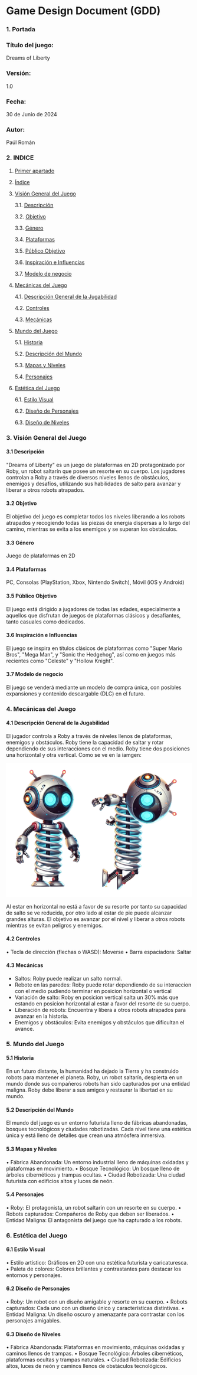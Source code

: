 # Game Design Document (GDD)

### 1. Portada

### Título del juego:
Dreams of Liberty

### Versión: 
1.0

### Fecha: 
30 de Junio de 2024

### Autor: 
Paúl Román

<div id='id2' />

### 2. INDICE

1. [Primer apartado](#id1)

2. [Índice](#id2)

3. [Visión General del Juego](#id3)

   3.1. [Descripción](#id31)

   3.2. [Objetivo](#id32)

   3.3. [Género](#id33)

   3.4. [Plataformas](#id34)

   3.5. [Público Objetivo](#id35)

   3.6. [Inspiración e Influencias](#id36)

   3.7. [Modelo de negocio](#id37)

4. [Mecánicas del Juego](#id4)

   4.1. [Descripción General de la Jugabilidad](#id41)

   4.2. [Controles](#id42)

   4.3. [Mecánicas](#id43)

5. [Mundo del Juego](#id5)

   5.1. [Historia](#id51)

   5.2. [Descripción del Mundo](#id52)

   5.3. [Mapas y Niveles](#id53)

   5.4. [Personajes](#id54)

6. [Estética del Juego](#id6)

   6.1. [Estilo Visual](#id61)

   6.2. [Diseño de Personajes](#id62)

   6.3. [Diseño de Niveles](#id63)

<div id='id3' />

### 3. Visión General del Juego

<div id='id31' />

#### 3.1 Descripción

"Dreams of Liberty" es un juego de plataformas en 2D protagonizado por Roby, un robot saltarín que posee un resorte en su cuerpo. Los jugadores controlan a Roby a través de diversos niveles llenos de obstáculos, enemigos y desafíos, utilizando sus habilidades de salto para avanzar y liberar a otros robots atrapados.

<div id='id32' />

#### 3.2 Objetivo

El objetivo del juego es completar todos los niveles liberando a los robots atrapados y recogiendo todas las piezas de energía dispersas a lo largo del camino, mientras se evita a los enemigos y se superan los obstáculos.

<div id='id33' />

#### 3.3 Género

Juego de plataformas en 2D

<div id='id34' />

#### 3.4 Plataformas

PC, Consolas (PlayStation, Xbox, Nintendo Switch), Móvil (iOS y Android)

<div id='id35' />

#### 3.5 Público Objetivo

El juego está dirigido a jugadores de todas las edades, especialmente a aquellos que disfrutan de juegos de plataformas clásicos y desafiantes, tanto casuales como dedicados.

<div id='id36' />

#### 3.6 Inspiración e Influencias

El juego se inspira en títulos clásicos de plataformas como "Super Mario Bros", "Mega Man", y "Sonic the Hedgehog", así como en juegos más recientes como "Celeste" y "Hollow Knight".

<div id='id37' />

#### 3.7 Modelo de negocio

El juego se venderá mediante un modelo de compra única, con posibles expansiones y contenido descargable (DLC) en el futuro.

<div id='id4' />

### 4. Mecánicas del Juego

<div id='id41' />

#### 4.1 Descripción General de la Jugabilidad

El jugador controla a Roby a través de niveles llenos de plataformas, enemigos y obstáculos. Roby tiene la capacidad de saltar y rotar dependiendo de sus interacciones con el medio. Roby tiene dos posiciones una horizontal y otra vertical. Como se ve en la iamgen:

![alt text](image.png)

Al estar en horizontal no está a favor de su resorte por tanto su capacidad de salto se ve reducida, por otro lado al estar de pie puede alcanzar grandes alturas. El objetivo es avanzar por el nivel y liberar a otros robots mientras se evitan peligros y enemigos.

<div id='id42' />

#### 4.2 Controles

• Tecla de dirección (flechas o WASD): Moverse
• Barra espaciadora: Saltar

<div id='id43' />

#### 4.3 Mecánicas

- Saltos: Roby puede realizar un salto normal.
- Rebote en las paredes: Roby puede rotar dependiendo de su interaccion con el medio pudiendo terminar en posicion horizontal o vertical
- Variación de salto: Roby en posicion vertical salta un 30% más que estando en posicion horizontal al estar a favor del resorte de su cuerpo.
- Liberación de robots: Encuentra y libera a otros robots atrapados para avanzar en la historia.
- Enemigos y obstáculos: Evita enemigos y obstáculos que dificultan el avance.

<div id='id5' />

### 5. Mundo del Juego

<div id='id51' />

#### 5.1 Historia

En un futuro distante, la humanidad ha dejado la Tierra y ha construido robots para mantener el planeta. Roby, un robot saltarín, despierta en un mundo donde sus compañeros robots han sido capturados por una entidad maligna. Roby debe liberar a sus amigos y restaurar la libertad en su mundo.

<div id='id52' />

#### 5.2 Descripción del Mundo

El mundo del juego es un entorno futurista lleno de fábricas abandonadas, bosques tecnológicos y ciudades robotizadas. Cada nivel tiene una estética única y está lleno de detalles que crean una atmósfera inmersiva.

<div id='id53' />

#### 5.3 Mapas y Niveles

• Fábrica Abandonada: Un entorno industrial lleno de máquinas oxidadas y plataformas en movimiento.
• Bosque Tecnológico: Un bosque lleno de árboles cibernéticos y trampas ocultas.
• Ciudad Robotizada: Una ciudad futurista con edificios altos y luces de neón.

<div id='id54' />

#### 5.4 Personajes

• Roby: El protagonista, un robot saltarín con un resorte en su cuerpo.
• Robots capturados: Compañeros de Roby que deben ser liberados.
• Entidad Maligna: El antagonista del juego que ha capturado a los robots.

<div id='id6' />

### 6. Estética del Juego

<div id='id61' />

#### 6.1 Estilo Visual

• Estilo artístico: Gráficos en 2D con una estética futurista y caricaturesca.
• Paleta de colores: Colores brillantes y contrastantes para destacar los entornos y personajes.

<div id='id62' />

#### 6.2 Diseño de Personajes

• Roby: Un robot con un diseño amigable y resorte en su cuerpo.
• Robots capturados: Cada uno con un diseño único y características distintivas.
• Entidad Maligna: Un diseño oscuro y amenazante para contrastar con los personajes amigables.

<div id='id63' />

#### 6.3 Diseño de Niveles

• Fábrica Abandonada: Plataformas en movimiento, máquinas oxidadas y caminos llenos de trampas.
• Bosque Tecnológico: Árboles cibernéticos, plataformas ocultas y trampas naturales.
• Ciudad Robotizada: Edificios altos, luces de neón y caminos llenos de obstáculos tecnológicos.